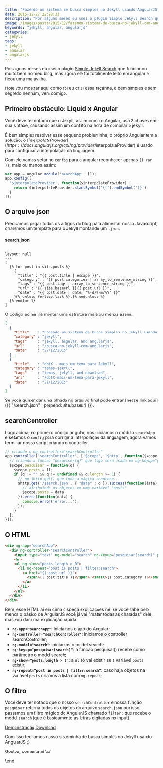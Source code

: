 ```yaml
---
title: "Fazendo um sistema de busca simples no Jekyll usando AngularJS"
date: 2015-12-27 22:28:33
description: "Por alguns meses eu usei o plugin Simple Jekyll Search que funcionou muito bem no meu blog"
image: /images/posts/2015/12/fazendo-sistema-de-busca-no-jekyll-com-angularjs.png
keywords: "jekyll, angular, angularjs"
categories:
- jekyll
tags:
- jekyll
- angular
- angularjs
---
```


Por alguns meses eu usei o plugin [Simple Jekyll Search](https://github.com/christian-fei/Simple-Jekyll-Search) que funcionou muito bem no meu blog, mas agora ele foi totalmente feito em angular e ficou uma maravilha.

Hoje vou mostrar aqui como foi eu criei essa façanha, é bem simples e sem segredo nenhum, vem comigo.

## Primeiro obstáculo: Liquid x Angular

Você deve ter notado que o Jekyll, assim como o Angular, usa 2 chaves em sua sintaxe, causando assim um conflito na hora de compilar o jekyll.

É bem simples resolver esse pequeno probleminha, o próprio Angular tem a solução, o [$interpolateProvider](https://docs.angularjs.org/api/ng/provider/$interpolateProvider) é usado para configurar a interpolação da linguagem.

Com ele vamos setar no `config` para o angular reconhecer apenas `{( var )}`, mais ou menos assim:

```javascript
var app = angular.module('searchApp', []);
app.config([
  '$interpolateProvider', function($interpolateProvider) {
    return $interpolateProvider.startSymbol('{(').endSymbol(')}');
  }
]);
```

## O arquivo json

Precisamos pegar todos os artigos do blog para alimentar nosso Javascript, criaremos um template para o Jekyll montando um `.json`.

#### search.json

```liquid
---
layout: null
---
[
  {% for post in site.posts %}
    {
      "title" : "{{ post.title | escape }}",
      "category" : "{{ post.categories | array_to_sentence_string }}",
      "tags" : "{{ post.tags | array_to_sentence_string }}",
      "url" : "{{ site.baseurl }}{{ post.url }}",
      "date" : "{{ post.date | date: "%-d/%-m/%Y" }}"
    }{% unless forloop.last %},{% endunless %}
  {% endfor %}
]
```

O código acima irá montar uma estrutura mais ou menos assim.

```json
[
  {
    "title"    : "Fazendo um sistema de busca simples no Jekyll usando AngularJS",
    "category" : "jekyll",
    "tags"     : "jekyll, angular, and angularjs",
    "url"      : "/busca-no-jekyll-com-angularjs",
    "date"     : "27/12/2015"
  } ,
  {
    "title"    : "dotX - mais um tema para Jekyll",
    "category" : "temas-jekyll",
    "tags"     : "temas, jekyll, and download",
    "url"      : "/dotX-mais-um-tema-para-jekyll",
    "date"     : "21/12/2015"
  }
]
```

Se você quiser dar uma olhada no arquivo final pode entrar [nesse link aqui]({{ "/search.json" | prepend: site.baseurl }}).

## searchController

Logo acima, no primeiro código angular, nós iniciamos o módulo `searchApp` e setamos o `config` para corrigir a interpolação da linguagem, agora vamos terminar nosso script criando o controller.

```javascript
// criando o ng-controller="searchController"
app.controller('searchController', ['$scope', '$http', function($scope, $http){
  // criando a funcao "pesquiser(q)" que logo será usada em ng-keyup="pesquisar(search)"
  $scope.pesquisar = function(q) {
    $scope.posts = [];
    if (q != "" && q != undefined && q.length >= 1) {
      // no $http.get() que toda a mágica acontece...
      $http.get('/search.json', { "data" : q }).success(function(data) {
        // atribuindo os objetos em uma variável "posts"
        $scope.posts = data;
      }).error(function(data) {
        console.error('error...');
      });
    }
  };
}]);
```

## O HTML

```html
<div ng-app="searchApp">
  <div ng-controller="searchController">
    <input type="text" ng-model="search" ng-keyup="pesquisar(search)" placeholder="Digite: sass, javascript, ruby, gulp, php..." autofocus autocomplete="off">
    <hr>
    <ul ng-show="posts.length > 0">
      <li ng-repeat="post in posts | filter:search">
        <a href="{( post.url )}">
          <span>{( post.title )}</span> <small>{( post.category )}</small>
        </a>
      </li>
    </ul>
  </div>
</div>
```

Bem, esse HTML ai em cima dispeça explicações né, se você sabe pelo menos o básico de AngularJS você já vai "matar todas as charadas" dele, mas vou dar uma explicação rápida.

* **`ng-app="searchApp"`**: iniciamos o app do Angular;
* **`ng-controller="searchController"`**: iniciamos o controller searchController;
* **`ng-model="search"`**: iniciamos o model search;
* **`ng-keyup="pesquisar(search)"`**: a funcao pesquisar() recebe como parâmetro o model search;
* **`ng-show="posts.length > 0"`**: a `ul` só vai existir se a variável `posts` existir;
* **`ng-repeat="post in posts | filter:search"`**: caso haja objetos na variável `posts` criamos a lista com `ng-repeat`;

## O filtro

Você deve ter notado que o nosso `searchController` e nossa função `pesquisar` retorna todos os objetos do arquivo `search.json` por isso passamos um filtro mágico do AngularJS chamado `filter:` que recebe o model `search` (que é basicamente as letras digitadas no input).

[Demonstração](http://nandomoreira.me/busca-no-jekyll-com-angularjs/) [Download](https://github.com/nandomoreirame/busca-no-jekyll-com-angularjs)

Com isso fechamos nosso sisteminha de busca simples no Jekyll usando AngularJS ;)

Gostou, comenta ai \o/

\end
